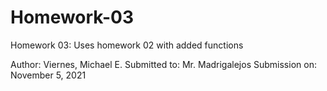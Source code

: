 # Homework-03
Homework 03: Uses homework 02 with added functions

Author: Viernes, Michael E.
Submitted to: Mr. Madrigalejos
Submission on: November 5, 2021
